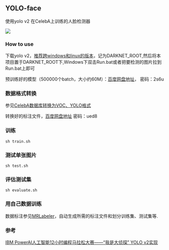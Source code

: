 ## YOLO-face

使用yolo v2 在CelebA上训练的人脸检测器

![](https://i.imgur.com/7Y6ZWHn.jpg)

### How to use

下载yolo v2，[推荐跨windows和linux的版本](https://github.com/AlexeyAB/darknet)，记为DARKNET_ROOT,然后将本项目置于DARKNET_ROOT下,Windows下双击Run.bat或者把要检测的图片拉到Run.bat上即可

预训练好的模型（500000个batch，大小约60M）：[百度网盘地址](http://pan.baidu.com/s/1mhXvzSW)， 密码：2s6u

### 数据格式转换

参见[CelebA数据库转换为VOC、YOLO格式](http://blog.csdn.net/minstyrain/article/details/77888176)

转换好的标注文件，[百度网盘地址](https://pan.baidu.com/s/1nvtAemt) 密码：ued8

### 训练
```
sh train.sh
```

### 测试单张图片
```
sh test.sh
```
### 评估测试集
```
sh evaluate.sh
```

### 用自己数据训练

数据标注参见[MRLabeler](https://github.com/imistyrain/MRLabeler)，自动生成所需的标注文件和划分训练集、测试集等.

### 参考

[IBM PowerAI人工智能12小时编程马拉松大赛——“我是大侦探” YOLO v2实现](https://github.com/imistyrain/facemask)